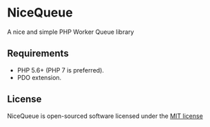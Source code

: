 # NiceQueue

A nice and simple PHP Worker Queue library


## Requirements

- PHP 5.6+ (PHP 7 is preferred).
- PDO extension.


## License

NiceQueue is open-sourced software licensed under the [MIT license](http://opensource.org/licenses/MIT)
